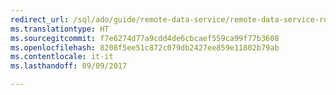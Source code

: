 ```yaml
---
redirect_url: /sql/ado/guide/remote-data-service/remote-data-service-rds
ms.translationtype: HT
ms.sourcegitcommit: f7e6274d77a9cdd4de6cbcaef559ca99f77b3608
ms.openlocfilehash: 8208f5ee51c872c079db2427ee859e11802b79ab
ms.contentlocale: it-it
ms.lasthandoff: 09/09/2017

---
```

